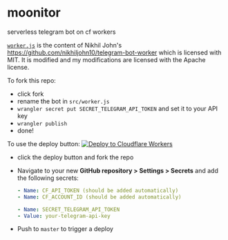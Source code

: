 # moonitor

serverless telegram bot on cf workers

[`worker.js`](https://github.com/codebam/moonitor/blob/master/src/worker.js) is
the content of Nikhil John's
https://github.com/nikhiljohn10/telegram-bot-worker which is licensed with MIT.
It is modified and my modifications are licensed with the Apache license.

To fork this repo:

- click fork
- rename the bot in `src/worker.js`
- `wrangler secret put SECRET_TELEGRAM_API_TOKEN` and set it to your API key
- `wrangler publish`
- done!

To use the deploy button:
[![Deploy to Cloudflare Workers](https://deploy.workers.cloudflare.com/button)](https://deploy.workers.cloudflare.com/?url=https://github.com/codebam/moonitor)

- click the deploy button and fork the repo
- Navigate to your new **GitHub repository &gt; Settings &gt; Secrets** and add the following secrets:

   ```yaml
   - Name: CF_API_TOKEN (should be added automatically)
   - Name: CF_ACCOUNT_ID (should be added automatically)

   - Name: SECRET_TELEGRAM_API_TOKEN
   - Value: your-telegram-api-key
   ```

- Push to `master` to trigger a deploy
